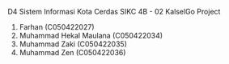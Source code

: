 D4 Sistem Informasi Kota Cerdas
SIKC 4B - 02 KalselGo Project
1. Farhan (C050422027)
2. Muhammad Hekal Maulana (C050422034)
3. Muhammad Zaki (C050422035)
4. Muhammad Zen (C050422036)
